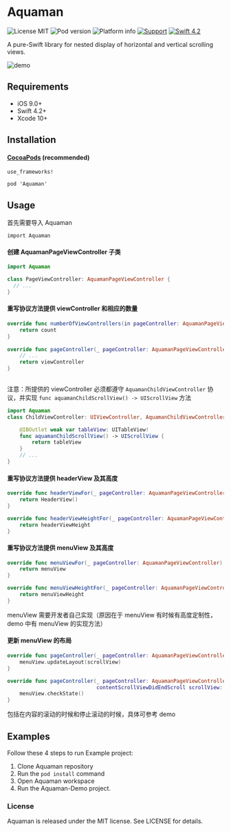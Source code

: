 # Aquaman

![License MIT](https://img.shields.io/dub/l/vibe-d.svg)
![Pod version](http://img.shields.io/cocoapods/v/Aquaman.svg?style=flat)
![Platform info](http://img.shields.io/cocoapods/p/LCNetwork.svg?style=flat)
[![Support](https://img.shields.io/badge/support-iOS9.0+-blue.svg?style=flat)](https://www.apple.com/nl/ios/)
[![Swift 4.2](https://camo.githubusercontent.com/cc157628e33009bbb18f6e476955a0f641f407d9/68747470733a2f2f696d672e736869656c64732e696f2f62616467652f53776966742d342e322d6f72616e67652e7376673f7374796c653d666c6174)](https://developer.apple.com/swift/)

A pure-Swift library for nested display of horizontal and vertical scrolling views.

![demo](./demo.gif)

## Requirements

- iOS 9.0+ 
- Swift 4.2+
- Xcode 10+



## Installation

#### [CocoaPods](http://cocoapods.org/) (recommended)

```
use_frameworks!

pod 'Aquaman'
```

## Usage

首先需要导入 Aquaman

```
import Aquaman
```



#### 创建 AquamanPageViewController 子类

```swift
import Aquaman

class PageViewController: AquamanPageViewController {
  // ...
}
```

#### 重写协议方法提供 viewController 和相应的数量

```swift
override func numberOfViewControllers(in pageController: AquamanPageViewController) -> Int {
    return count
}
    
override func pageController(_ pageController: AquamanPageViewController, viewControllerAt index: Int) -> (UIViewController & AquamanChildViewController) {
    // ...
    return viewController
}
    
```

注意：所提供的 viewController 必须都遵守 `AquamanChildViewController` 协议，并实现 `func aquamanChildScrollView() -> UIScrollView` 方法

```swift
import Aquaman
class ChildViewController: UIViewController, AquamanChildViewController {

    @IBOutlet weak var tableView: UITableView!
    func aquamanChildScrollView() -> UIScrollView {
        return tableView
    }
    // ...
}
```



#### 重写协议方法提供 headerView 及其高度

```swift
override func headerViewFor(_ pageController: AquamanPageViewController) -> UIView {
    return HeaderView()
}

override func headerViewHeightFor(_ pageController: AquamanPageViewController) -> CGFloat {
    return headerViewHeight
}
```

#### 重写协议方法提供 menuView 及其高度

```swift
override func menuViewFor(_ pageController: AquamanPageViewController) -> UIView {
    return menuView
}

override func menuViewHeightFor(_ pageController: AquamanPageViewController) -> CGFloat {
    return menuViewHeight
}
```

menuView 需要开发者自己实现（原因在于 menuView  有时候有高度定制性，demo 中有 menuView 的实现方法）

#### 更新 menuView 的布局

```swift
override func pageController(_ pageController: AquamanPageViewController, contentScrollViewDidScroll scrollView: UIScrollView) {
    menuView.updateLayout(scrollView)
}

override func pageController(_ pageController: AquamanPageViewController,
                             contentScrollViewDidEndScroll scrollView: UIScrollView) {
    menuView.checkState()
}
```

包括在内容的滚动的时候和停止滚动的时候，具体可参考 demo

## Examples

Follow these 4 steps to run Example project: 

1. Clone Aquaman repository
2. Run the `pod install` command 
3. Open Aquaman workspace 
4. Run the Aquaman-Demo project.

### License

Aquaman is released under the MIT license. See LICENSE for details.
